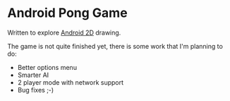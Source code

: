 # Android Pong Game

Written to explore [Android 2D][1] drawing.

The game is not quite finished yet, there is some work that I'm planning to do:

- Better options menu
- Smarter AI
- 2 player mode with network support
- Bug fixes ;-)

[1]: http://developer.android.com/guide/topics/graphics/2d-graphics.html